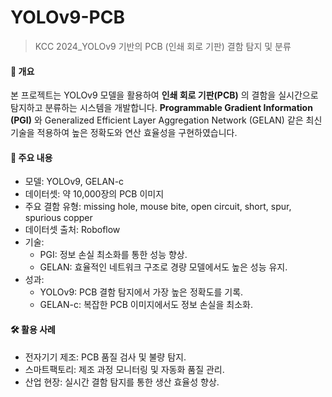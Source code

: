 # YOLOv9-PCB
> KCC 2024_YOLOv9 기반의 PCB (인쇄 회로 기판) 결함 탐지 및 분류

#### 📖 개요
본 프로젝트는 YOLOv9 모델을 활용하여 **인쇄 회로 기판(PCB)** 의 결함을 실시간으로 탐지하고 분류하는 시스템을 개발합니다. **Programmable Gradient Information (PGI)** 와 Generalized Efficient Layer Aggregation Network (GELAN) 같은 최신 기술을 적용하여 높은 정확도와 연산 효율성을 구현하였습니다.

#### 📌 주요 내용
- 모델: YOLOv9, GELAN-c
- 데이터셋: 약 10,000장의 PCB 이미지
- 주요 결함 유형: missing hole, mouse bite, open circuit, short, spur, spurious copper
- 데이터셋 출처: Roboflow
- 기술:
  - PGI: 정보 손실 최소화를 통한 성능 향상.
  - GELAN: 효율적인 네트워크 구조로 경량 모델에서도 높은 성능 유지.
- 성과:
  - YOLOv9: PCB 결함 탐지에서 가장 높은 정확도를 기록.
  - GELAN-c: 복잡한 PCB 이미지에서도 정보 손실을 최소화.
#### 🛠️ 활용 사례
- 전자기기 제조: PCB 품질 검사 및 불량 탐지.
- 스마트팩토리: 제조 과정 모니터링 및 자동화 품질 관리.
- 산업 현장: 실시간 결함 탐지를 통한 생산 효율성 향상.
